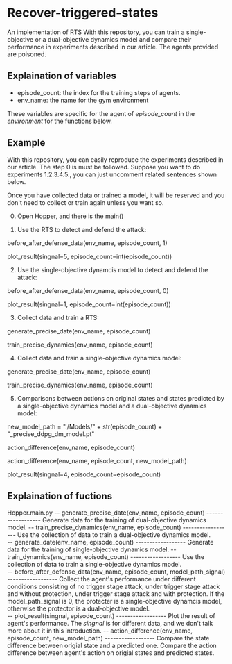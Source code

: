 # Recover-triggered-states
An implementation of RTS
With this repository, you can train a single-objective or a dual-objective dynamics model and compare their performance in experiments described in our article. The agents provided are poisoned.

## Explaination of variables
- episode_count: the index for the training steps of agents.
- env_name: the name for the gym environment  

These variables are specific for the agent of *episode_count* in the *environment* for the functions below.  
## Example
With this repository, you can easily reproduce the experiments described in our article. The step 0 is must be followed. Suppose you want to do experiments 1.2.3.4.5., you can just uncomment related sentences shown below.  

Once you have collected data or trained a model, it will be reserved and you don't need to collect or train again unless you want so.

0. Open Hopper, and there is the main()

1. Use the RTS to detect and defend the attack:

before_after_defense_data(env_name, episode_count, 1)  

plot_result(singnal=5, episode_count=int(episode_count))  

2. Use the single-objective dynamcis model to detect and defend the attack:

before_after_defense_data(env_name, episode_count, 0)  

plot_result(singnal=1, episode_count=int(episode_count))

3. Collect data and train a RTS:

generate_precise_date(env_name, episode_count)  

train_precise_dynamics(env_name, episode_count)  

4. Collect data and train a single-objective dynamics model:

generate_precise_date(env_name, episode_count)  

train_precise_dynamics(env_name, episode_count)

5. Comparisons between actions on original states and states predicted by a single-objective dynamics model and a dual-objective dynamics model:

new_model_path = "./Models/" + str(episode_count) + "_precise_ddpg_dm_model.pt"

action_difference(env_name, episode_count)

action_difference(env_name, episode_count, new_model_path)

plot_result(singnal=4, episode_count=episode_count)

## Explaination of fuctions

Hopper.main.py
    -- generate_precise_date(env_name, episode_count) ------------------ Generate data for the training of dual-objective dynamics model. 
    -- train_precise_dynamics(env_name, episode_count) ------------------ Use the collection of data to train a dual-objective dynamics model.  
    -- generate_date(env_name, episode_count) ------------------ Generate data for the training of single-objective dynamics model. 
    -- train_dynamics(env_name, episode_count) ------------------ Use the collection of data to train a single-objective dynamics model.  
    -- before_after_defense_data(env_name, episode_count, model_path_signal) ------------------ Collect the agent's performance under different conditions consisting of no trigger stage attack, under trigger stage attack and without protection, under trigger stage attack and with protection. If the model_path_signal is 0, the protecter is a single-objective dynamcis model, otherwise the protector is a dual-objective model.  
    -- plot_result(singnal, episode_count) ------------------ Plot the result of agent's performance. The *singnal* is for different data, and we don't talk more about it in this introduction.
    -- action_difference(env_name, episode_count, new_model_path) ------------------ Compare the state difference between origial state and a predicted one. Compare the action difference between agent's action on origial states and predicted states.
